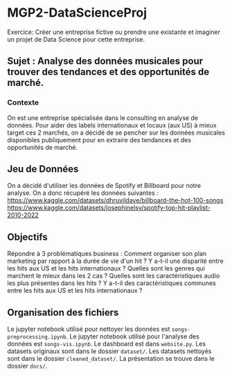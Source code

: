 # MGP2-DataScienceProj

Exercice: Créer une entreprise fictive ou prendre une existante et imaginer un projet de Data Science pour cette entreprise.

## Sujet : Analyse des données musicales pour trouver des tendances et des opportunités de marché.

### Contexte
On est une entreprise spécialisée dans le consulting en analyse de données. Pour aider des labels internationaux et locaux (aux US) à mieux target ces 2 marchés, on a décidé de se pencher sur les données musicales disponibles publiquement pour en extraire des tendances et des opportunités de marché.

## Jeu de Données

On a décidé d'utiliser les données de Spotify et Billboard pour notre analyse. On a donc récupéré les données suivantes :
https://www.kaggle.com/datasets/dhruvildave/billboard-the-hot-100-songs
https://www.kaggle.com/datasets/josephinelsy/spotify-top-hit-playlist-2010-2022

## Objectifs

Répondre à 3 problématiques business :
Comment organiser son plan marketing par rapport à la durée de vie d'un hit ?
Y a-t-il une disparité entre les hits aux US et les hits internationaux ? Quelles sont les genres qui marchent le mieux dans les 2 cas ?
Quelles sont les caractéristiques audio les plus présentes dans les hits ? Y a-t-il des caractéristiques communes entre les hits aux US et les hits internationaux ?

## Organisation des fichiers
Le jupyter notebook utilisé pour nettoyer les données est `songs-preprocessing.ipynb`.
Le jupyter notebook utilisé pour l'analyse des données est `songs-vis.ipynb`.
Le dashboard est dans `website.py`.
Les datasets originaux sont dans le dossier `dataset/`.
Les datasets nettoyés sont dans le dossier `cleaned_dataset/`.
La présentation se trouve dans le dossier `docs/`.